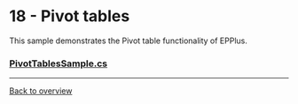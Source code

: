 ﻿# 18 - Pivot tables
This sample demonstrates the Pivot table functionality of EPPlus. 

### [PivotTablesSample.cs](PivotTablesSample.cs)

---
[Back to overview](/Readme.md)
